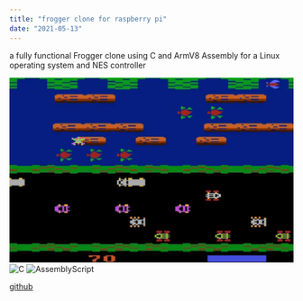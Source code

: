 ```yaml
---
title: "frogger clone for raspberry pi"
date: "2021-05-13"
---
```


a fully functional Frogger clone using C and ArmV8 Assembly for a Linux operating system and NES controller

![plot](https://raw.githubusercontent.com/terryfu2/terryfu2.github.io/v4/content/projects/imgs/demoFrogger.png)
![C](https://img.shields.io/badge/c-%2300599C.svg?style=for-the-badge&logo=c&logoColor=white) ![AssemblyScript](https://img.shields.io/badge/assembly%20script-%23000000.svg?style=for-the-badge&logo=assemblyscript&logoColor=white)

[github](https://github.com/terryfu2/frogger-pi)

